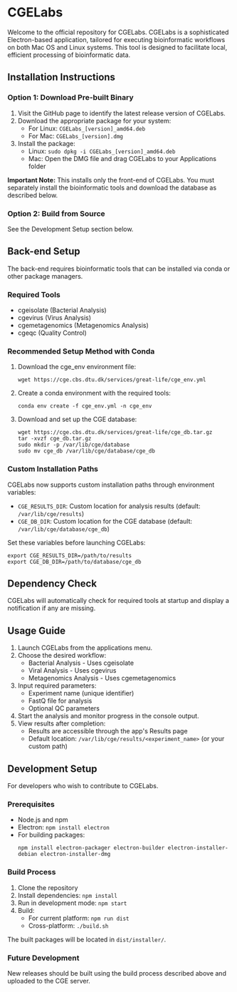 # CGELabs
Welcome to the official repository for CGELabs. CGELabs is a sophisticated Electron-based application, tailored for executing bioinformatic workflows on both Mac OS and Linux systems. This tool is designed to facilitate local, efficient processing of bioinformatic data.

## Installation Instructions

### Option 1: Download Pre-built Binary
1. Visit the GitHub page to identify the latest release version of CGELabs.
2. Download the appropriate package for your system:
   - For Linux: `CGELabs_[version]_amd64.deb`
   - For Mac: `CGELabs_[version].dmg`
3. Install the package:
   - Linux: `sudo dpkg -i CGELabs_[version]_amd64.deb`
   - Mac: Open the DMG file and drag CGELabs to your Applications folder

**Important Note:** This installs only the front-end of CGELabs. You must separately install the bioinformatic tools and download the database as described below.

### Option 2: Build from Source
See the Development Setup section below.

## Back-end Setup

The back-end requires bioinformatic tools that can be installed via conda or other package managers.

### Required Tools
- cgeisolate (Bacterial Analysis)
- cgevirus (Virus Analysis) 
- cgemetagenomics (Metagenomics Analysis)
- cgeqc (Quality Control)

### Recommended Setup Method with Conda
1. Download the cge_env environment file:
   ```
   wget https://cge.cbs.dtu.dk/services/great-life/cge_env.yml
   ```

2. Create a conda environment with the required tools:
   ```
   conda env create -f cge_env.yml -n cge_env
   ```

3. Download and set up the CGE database:
   ```
   wget https://cge.cbs.dtu.dk/services/great-life/cge_db.tar.gz
   tar -xvzf cge_db.tar.gz
   sudo mkdir -p /var/lib/cge/database
   sudo mv cge_db /var/lib/cge/database/cge_db
   ```

### Custom Installation Paths
CGELabs now supports custom installation paths through environment variables:
- `CGE_RESULTS_DIR`: Custom location for analysis results (default: `/var/lib/cge/results`)
- `CGE_DB_DIR`: Custom location for the CGE database (default: `/var/lib/cge/database/cge_db`)

Set these variables before launching CGELabs:
```
export CGE_RESULTS_DIR=/path/to/results
export CGE_DB_DIR=/path/to/database/cge_db
```

## Dependency Check
CGELabs will automatically check for required tools at startup and display a notification if any are missing.

## Usage Guide
1. Launch CGELabs from the applications menu.
2. Choose the desired workflow:
   - Bacterial Analysis - Uses cgeisolate
   - Viral Analysis - Uses cgevirus
   - Metagenomics Analysis - Uses cgemetagenomics
3. Input required parameters:
   - Experiment name (unique identifier)
   - FastQ file for analysis
   - Optional QC parameters
4. Start the analysis and monitor progress in the console output.
5. View results after completion:
   - Results are accessible through the app's Results page
   - Default location: `/var/lib/cge/results/<experiment_name>` (or your custom path)

## Development Setup
For developers who wish to contribute to CGELabs.

### Prerequisites
- Node.js and npm
- Electron: `npm install electron`
- For building packages:
  ```
  npm install electron-packager electron-builder electron-installer-debian electron-installer-dmg
  ```

### Build Process
1. Clone the repository
2. Install dependencies: `npm install`
3. Run in development mode: `npm start`
4. Build:
   - For current platform: `npm run dist`
   - Cross-platform: `./build.sh`

The built packages will be located in `dist/installer/`.

### Future Development
New releases should be built using the build process described above and uploaded to the CGE server.